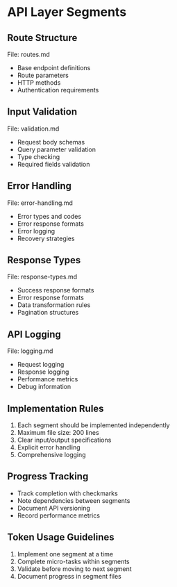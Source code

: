 # API Layer Segments

## Route Structure
File: routes.md
- Base endpoint definitions
- Route parameters
- HTTP methods
- Authentication requirements

## Input Validation
File: validation.md
- Request body schemas
- Query parameter validation
- Type checking
- Required fields validation

## Error Handling
File: error-handling.md
- Error types and codes
- Error response formats
- Error logging
- Recovery strategies

## Response Types
File: response-types.md
- Success response formats
- Error response formats
- Data transformation rules
- Pagination structures

## API Logging
File: logging.md
- Request logging
- Response logging
- Performance metrics
- Debug information

## Implementation Rules
1. Each segment should be implemented independently
2. Maximum file size: 200 lines
3. Clear input/output specifications
4. Explicit error handling
5. Comprehensive logging

## Progress Tracking
- Track completion with checkmarks
- Note dependencies between segments
- Document API versioning
- Record performance metrics

## Token Usage Guidelines
1. Implement one segment at a time
2. Complete micro-tasks within segments
3. Validate before moving to next segment
4. Document progress in segment files
